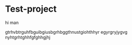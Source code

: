 # Test-project

hi man

gtrhvbtrguhfbguibgiusbgrhbggthnustgiohthhyr
egyrgryjygvg
nyhtgrhtghhfgfghhgjhj
